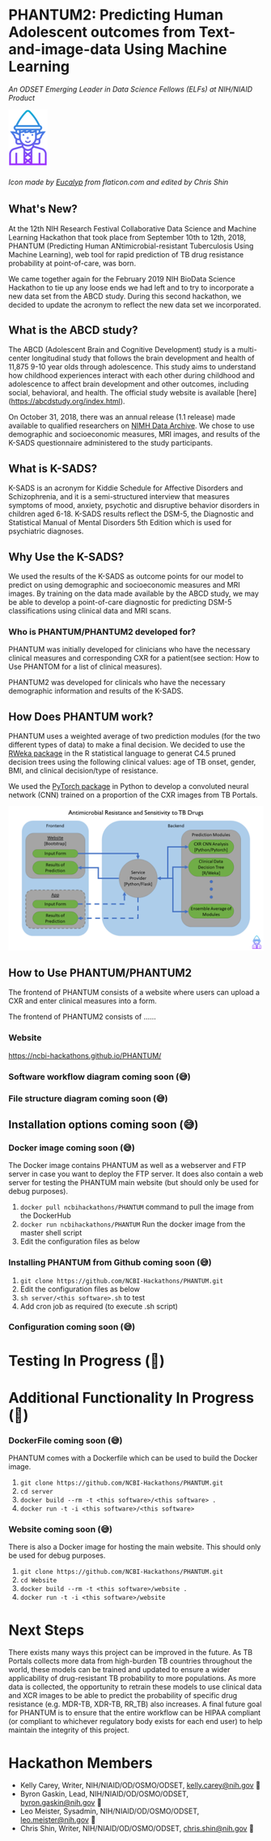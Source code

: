 # PHANTUM2: Predicting Human Adolescent outcomes from Text-and-image-data Using Machine Learning

*An ODSET Emerging Leader in Data Science Fellows (ELFs) at NIH/NIAID Product*


![alt text](https://github.com/NCBI-Hackathons/Expanding-a-versatile-antimicrobial-resistance-pipeline/blob/master/final%20elf-icon%20size.png "elf logo") 

###### Icon made by [Eucalyp](https://www.flaticon.com/authors/eucalyp) from flaticon.com and edited by Chris Shin


## What's New?
At the 12th NIH Research Festival Collaborative Data Science and Machine Learning Hackathon that took place from September 10th to 12th, 2018, PHANTUM (Predicting Human ANtimicrobial-resistant Tuberculosis Using Machine Learning), web tool for rapid prediction of TB drug resistance probability at point-of-care, was born.

We came together again for the February 2019 NIH BioData Science Hackathon to tie up any loose ends we had left and to try to incorporate a new data set from the ABCD study. During this second hackathon, we decided to update the acronym to reflect the new data set we incorporated. 

## What is the ABCD study?
The ABCD (Adolescent Brain and Cognitive Development) study is a multi-center longitudinal study that follows the brain development and health of 11,875 9-10 year olds through adolescence. This study aims to understand how childhood experiences interact with each other during childhood and adolescence to affect brain development and other outcomes, including social, behavioral, and health. The official study website is available [here] (https://abcdstudy.org/index.html). 

On October 31, 2018, there was an annual release (1.1 release) made available to qualified researchers on [NIMH Data Archive](https://data-archive.nimh.nih.gov/). We chose to use demographic and socioeconomic measures, MRI images, and results of the K-SADS questionnaire administered to the study participants. 

## What is K-SADS?
K-SADS is an acronym for Kiddie Schedule for Affective Disorders and Schizophrenia, and it is a semi-structured interview that measures symptoms of mood, anxiety, psychotic and disruptive behavior disorders in children aged 6-18. K-SADS results reflect the DSM-5, the Diagnostic and Statistical Manual of Mental Disorders 5th Edition which is used for psychiatric diagnoses.

## Why Use the K-SADS?
We used the results of the K-SADS as outcome points for our model to predict on using demographic and socioeconomic measures and MRI images. By training on the data made available by the ABCD study, we may be able to develop a point-of-care diagnostic for predicting DSM-5 classifications using clinical data and MRI scans.

### Who is PHANTUM/PHANTUM2 developed for?
PHANTUM was initially developed for clinicians who have the necessary clinical measures and corresponding CXR for a patient(see section: How to Use PHANTOM for a list of clinical measures). 

PHANTUM2 was developed for clinicals who have the necessary demographic information and results of the K-SADS. 

## How Does PHANTUM work?
PHANTUM uses a weighted average of two prediction modules (for the two different types of data) to make a final decision. We decided to use the [RWeka package](https://cran.r-project.org/web/packages/RWeka/index.html) in the R statistical language to generat C4.5 pruned decision trees using the following clinical values: age of TB onset, gender, BMI, and clinical decision/type of resistance.

We used the [PyTorch package](https://github.com/pytorch/pytorch) in Python to develop a convoluted neural network (CNN) trained on a proportion of the CXR images from TB Portals. 

![alt text](https://github.com/NCBI-Hackathons/Expanding-a-versatile-antimicrobial-resistance-pipeline/blob/master/Slide1.PNG "architecture flowchart 1")

## How to Use PHANTUM/PHANTUM2
The frontend of PHANTUM consists of a website where users can upload a CXR and enter clinical measures into a form. 

The frontend of PHANTUM2 consists of ......

### Website 
https://ncbi-hackathons.github.io/PHANTUM/

### Software workflow diagram coming soon (:sweat_smile:)

### File structure diagram coming soon (:sweat_smile:)

## Installation options coming soon (:sweat_smile:)

### Docker image coming soon (:sweat_smile:)

The Docker image contains PHANTUM as well as a webserver and FTP server in case you want to deploy the FTP server. It does also contain a web server for testing the PHANTUM main website (but should only be used for debug purposes).

1. `docker pull ncbihackathons/PHANTUM` command to pull the image from the DockerHub
2. `docker run ncbihackathons/PHANTUM` Run the docker image from the master shell script
3. Edit the configuration files as below

### Installing PHANTUM from Github coming soon (:sweat_smile:)
1. `git clone https://github.com/NCBI-Hackathons/PHANTUM.git`
2. Edit the configuration files as below
3. `sh server/<this software>.sh` to test
4. Add cron job as required (to execute <this software>.sh script)
  
### Configuration coming soon (:sweat_smile:)

# Testing In Progress (:construction_worker:)

# Additional Functionality In Progress (:construction_worker:)

### DockerFile coming soon (:sweat_smile:)

PHANTUM comes with a Dockerfile which can be used to build the Docker image.

  1. `git clone https://github.com/NCBI-Hackathons/PHANTUM.git`
  2. `cd server`
  3. `docker build --rm -t <this software>/<this software> .`
  4. `docker run -t -i <this software>/<this software>`
  


### Website coming soon (:sweat_smile:)

There is also a Docker image for hosting the main website. This should only be used for debug purposes.

  1. `git clone https://github.com/NCBI-Hackathons/PHANTUM.git`
  2. `cd Website`
  3. `docker build --rm -t <this software>/website .`
  4. `docker run -t -i <this software>/website`
  
 # Next Steps
There exists many ways this project can be improved in the future. As TB Portals collects more data from high-burden TB countries throughout the world, these models can be trained and updated to ensure a wider applicability of drug-resistant TB probability to more populations. As more data is collected, the opportunity to retrain these models to use clinical data and XCR images to be able to predict the probability of specific drug resistance (e.g. MDR-TB, XDR-TB, RR_TB) also increases. A final future goal for PHANTUM is to ensure that the entire workflow can be HIPAA compliant (or compliant to whichever regulatory body exists for each end user) to help maintain the integrity of this project. 
  
# Hackathon Members
* Kelly Carey, Writer, NIH/NIAID/OD/OSMO/ODSET, kelly.carey@nih.gov :blossom:
* Byron Gaskin, Lead, NIH/NIAID/OD/OSMO/ODSET, byron.gaskin@nih.gov :evergreen_tree:
* Leo Meister, Sysadmin, NIH/NIAID/OD/OSMO/ODSET, leo.meister@nih.gov :deciduous_tree:
* Chris Shin, Writer, NIH/NIAID/OD/OSMO/ODSET, chris.shin@nih.gov :cherry_blossom:

